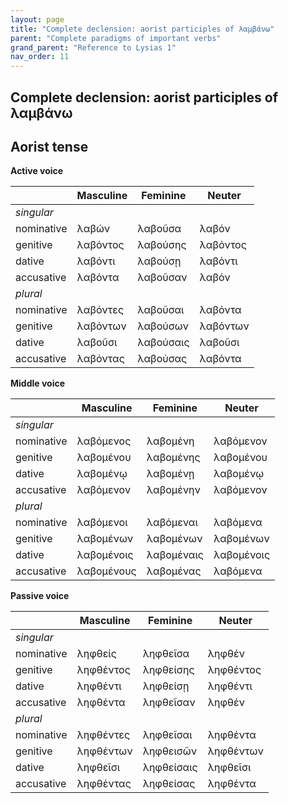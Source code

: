 ```yaml
---
layout: page
title: "Complete declension: aorist participles of λαμβάνω"
parent: "Complete paradigms of important verbs"
grand_parent: "Reference to Lysias 1"
nav_order: 11
---
```


## Complete declension: aorist participles of λαμβάνω

## Aorist tense

**Active voice**

| | Masculine | Feminine | Neuter |
| --- | --- | --- | --- |
| *singular* |  |  |  |
| nominative | λαβών | λαβοῦσα | λαβόν |
| genitive | λαβόντος | λαβούσης | λαβόντος |
| dative | λαβόντι | λαβούσῃ | λαβόντι |
| accusative | λαβόντα | λαβοῦσαν | λαβόν |
| *plural* |  |  |  |
| nominative | λαβόντες | λαβοῦσαι | λαβόντα |
| genitive | λαβόντων | λαβούσων | λαβόντων |
| dative | λαβοῦσι | λαβούσαις | λαβοῦσι |
| accusative | λαβόντας | λαβούσας | λαβόντα |

**Middle voice**

| | Masculine | Feminine | Neuter |
| --- | --- | --- | --- |
| *singular* |  |  |  |
| nominative | λαβόμενος | λαβομένη | λαβόμενον |
| genitive | λαβομένου | λαβομένης | λαβομένου |
| dative | λαβομένῳ | λαβομένῃ | λαβομένῳ |
| accusative | λαβόμενον | λαβομένην | λαβόμενον |
| *plural* |  |  |  |
| nominative | λαβόμενοι | λαβόμεναι | λαβόμενα |
| genitive | λαβομένων | λαβομένων | λαβομένων |
| dative | λαβομένοις | λαβομέναις | λαβομένοις |
| accusative | λαβομένους | λαβομένας | λαβόμενα |

**Passive voice**

| | Masculine | Feminine | Neuter |
| --- | --- | --- | --- |
| *singular* |  |  |  |
| nominative | ληφθείς | ληφθεῖσα | ληφθέν |
| genitive | ληφθέντος | ληφθείσης | ληφθέντος |
| dative | ληφθέντι | ληφθείσῃ | ληφθέντι |
| accusative | ληφθέντα | ληφθεῖσαν | ληφθέν |
| *plural* |  |  |  |
| nominative | ληφθέντες | ληφθεῖσαι | ληφθέντα |
| genitive | ληφθέντων | ληφθεισῶν | ληφθέντων |
| dative | ληφθεῖσι | ληφθείσαις | ληφθεῖσι |
| accusative | ληφθέντας | ληφθείσας | ληφθέντα |
